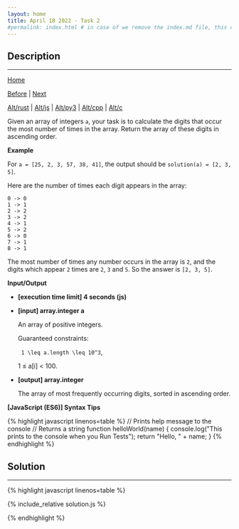 ```yaml
---
layout: home
title: April 18 2022 - Task 2
#permalink: index.html # in case of we remove the index.md file, this doc will be the index page
---
```


<div class="row">
<div class="columnStmt" markdown="1">

## Description
------

[Home](../README.md)

[Before](../220418_Task_1/README.md) | [Next](../220418_Task_3/README.md)

[Alt/rust](./Alt_rust/README.md) | [Alt/js](./Alt_js/README.html) | [Alt/py3](./Alt_py3/README.md) | [Alt/cpp](./Alt_cpp/README.md) | [Alt/c](./Alt_c/README.md)

Given an array of integers `a`, your task is to calculate the digits that occur the most number of times in the array. Return the array of these digits in ascending order.

**Example**

For `a = [25, 2, 3, 57, 38, 41]`, the output should be `solution(a) = [2, 3, 5]`.

Here are the number of times each digit appears in the array:

    0 -> 0
    1 -> 1
    2 -> 2
    3 -> 2
    4 -> 1
    5 -> 2
    6 -> 0
    7 -> 1
    8 -> 1

The most number of times any number occurs in the array is `2`, and the digits which appear `2` times are `2`, `3` and `5`. So the answer is `[2, 3, 5]`.

**Input/Output**

* **[execution time limit] 4 seconds (js)**

* **[input] array.integer a**

    An array of positive integers.

    Guaranteed constraints:

    <code type='math/tex'> 1 \leq a.length \leq 10^3</code>,
    
    1 ≤ a[i] < 100.

* **[output] array.integer**

    The array of most frequently occurring digits, sorted in ascending order.

**[JavaScript (ES6)] Syntax Tips**

{% highlight javascript linenos=table %}
// Prints help message to the console
// Returns a string
function helloWorld(name) {
    console.log("This prints to the console when you Run Tests");
    return "Hello, " + name;
}
{% endhighlight %}

</div>
<div class="columnSol" markdown="1">

## Solution
------

{% highlight javascript linenos=table %}

{% include_relative solution.js %}

{% endhighlight %}

</div>
</div>